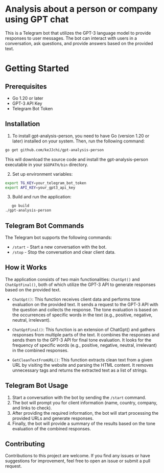 # Analysis about a person or company using GPT chat

This is a Telegram bot that utilizes the GPT-3 language model to provide responses to user messages. The bot can interact with users in a conversation, ask questions, and provide answers based on the provided text.

# Getting Started

## Prerequisites
- Go 1.20 or later
- GPT-3 API Key
- Telegram Bot Token

## Installation 

1. To install gpt-analysis-person, you need to have Go (version 1.20 or later) installed on your system. Then, run the following command:
```sh
go get github.com/keJJchi/gpt-analysis-person
```
This will download the source code and install the gpt-analysis-person executable in your `$GOPATH/bin` directory.

2. Set up environment variables:
```sh
export TG_KEY=your_telegram_bot_token
export API_KEY=your_gpt3_api_key
```
3. Build and run the application:
```sh
   go build
./gpt-analysis-person
```
## Telegram Bot Commands
The Telegram bot supports the following commands:

- `/start` - Start a new conversation with the bot.
- `/stop` - Stop the conversation and clear client data.

## How it Works
The application consists of two main functionalities: `ChatGpt()` and `ChatGptFinal()`, both of which utilize the GPT-3 API to generate responses based on the provided text.

 - `ChatGpt()`: This function receives client data and performs tone evaluation on the provided text. It sends a request to the GPT-3 API with the question and collects the response. The tone evaluation is based on the occurrences of specific words in the text (e.g., positive, negative, neutral, irrelevant).

 - `ChatGptFinal()`: This function is an extension of ChatGpt() and gathers responses from multiple parts of the text. It combines the responses and sends them to the GPT-3 API for final tone evaluation. It looks for the frequency of specific words (e.g., positive, negative, neutral, irrelevant) in the combined responses.

 - `GetCleanTextFromURL()`: This function extracts clean text from a given URL by visiting the website and parsing the HTML content. It removes unnecessary tags and returns the extracted text as a list of strings.

## Telegram Bot Usage
1. Start a conversation with the bot by sending the `/start` command.
2. The bot will prompt you for client information (name, country, company, and links to check).
3. After providing the required information, the bot will start processing the provided URLs and generate responses.
4. Finally, the bot will provide a summary of the results based on the tone evaluation of the combined responses.

## Contributing
Contributions to this project are welcome. If you find any issues or have suggestions for improvement, feel free to open an issue or submit a pull request.
